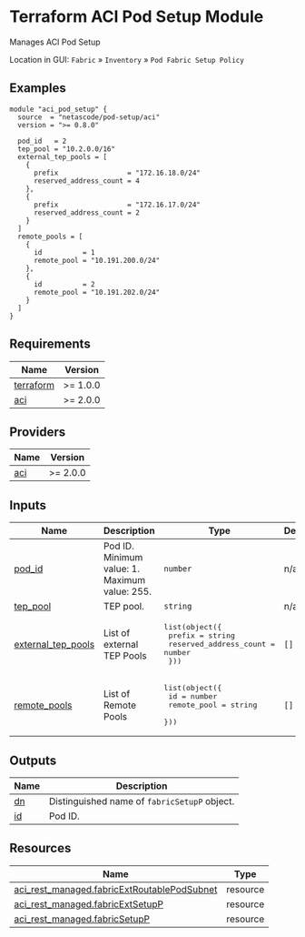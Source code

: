 <!-- BEGIN_TF_DOCS -->
# Terraform ACI Pod Setup Module

Manages ACI Pod Setup

Location in GUI:
`Fabric` » `Inventory` » `Pod Fabric Setup Policy`

## Examples

```hcl
module "aci_pod_setup" {
  source  = "netascode/pod-setup/aci"
  version = ">= 0.8.0"

  pod_id   = 2
  tep_pool = "10.2.0.0/16"
  external_tep_pools = [
    {
      prefix                 = "172.16.18.0/24"
      reserved_address_count = 4
    },
    {
      prefix                 = "172.16.17.0/24"
      reserved_address_count = 2
    }
  ]
  remote_pools = [
    {
      id          = 1
      remote_pool = "10.191.200.0/24"
    },
    {
      id          = 2
      remote_pool = "10.191.202.0/24"
    }
  ]
}
```

## Requirements

| Name | Version |
|------|---------|
| <a name="requirement_terraform"></a> [terraform](#requirement\_terraform) | >= 1.0.0 |
| <a name="requirement_aci"></a> [aci](#requirement\_aci) | >= 2.0.0 |

## Providers

| Name | Version |
|------|---------|
| <a name="provider_aci"></a> [aci](#provider\_aci) | >= 2.0.0 |

## Inputs

| Name | Description | Type | Default | Required |
|------|-------------|------|---------|:--------:|
| <a name="input_pod_id"></a> [pod\_id](#input\_pod\_id) | Pod ID. Minimum value: 1. Maximum value: 255. | `number` | n/a | yes |
| <a name="input_tep_pool"></a> [tep\_pool](#input\_tep\_pool) | TEP pool. | `string` | n/a | yes |
| <a name="input_external_tep_pools"></a> [external\_tep\_pools](#input\_external\_tep\_pools) | List of external TEP Pools | <pre>list(object({<br>    prefix                 = string<br>    reserved_address_count = number<br>  }))</pre> | `[]` | no |
| <a name="input_remote_pools"></a> [remote\_pools](#input\_remote\_pools) | List of Remote Pools | <pre>list(object({<br>    id          = number<br>    remote_pool = string<br>  }))</pre> | `[]` | no |

## Outputs

| Name | Description |
|------|-------------|
| <a name="output_dn"></a> [dn](#output\_dn) | Distinguished name of `fabricSetupP` object. |
| <a name="output_id"></a> [id](#output\_id) | Pod ID. |

## Resources

| Name | Type |
|------|------|
| [aci_rest_managed.fabricExtRoutablePodSubnet](https://registry.terraform.io/providers/CiscoDevNet/aci/latest/docs/resources/rest_managed) | resource |
| [aci_rest_managed.fabricExtSetupP](https://registry.terraform.io/providers/CiscoDevNet/aci/latest/docs/resources/rest_managed) | resource |
| [aci_rest_managed.fabricSetupP](https://registry.terraform.io/providers/CiscoDevNet/aci/latest/docs/resources/rest_managed) | resource |
<!-- END_TF_DOCS -->